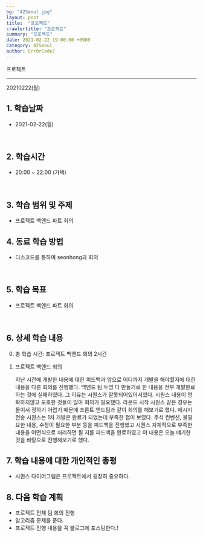```yaml
---
bg: "42Seoul.jpg"
layout: post
title:  "프로젝트"
crawlertitle: "프로젝트"
summary: "프로젝트"
date: 2021-02-22 19:00:00 +0900
category: 42Seoul
author: Err0rCode7
---
```


프로젝트

---

20210222(월)

## 1. 학습날짜

- 2021-02-22(월)
<br>

## 2. 학습시간

- 20:00 ~ 22:00 (가택)
<br>

## 3. 학습 범위 및 주제

- 프로젝트 백엔드 파트 회의

## 4. 동료 학습 방법

- 디스코드를 통하여 seonhong과 회의
<br>

## 5. 학습 목표

- 프로젝트 백엔드 파트 회의

<br>

## 6. 상세 학습 내용

0. 총 학습 시간: 프로젝트 백엔드 회의 2시간

1. 프로젝트 백엔드 회의

	지난 시간에 개발한 내용에 대한 피드백과 앞으로 어디까지 개발을 해야할지에 대한 내용을 다룬 회의를 진행했다.
	백엔드 팀 두명 다 만들기로 한 내용을 전부 개발완료하는 것에 실패하였다.
	그 이유는 시퀀스가 잘못되어있어서였다. 시퀀스 내용이 명확하지않고 모호한 것들이 많아 회의가 필요했다.
	라운드 시작 시퀀스 같은 경우는 둘이서 정하기 어렵기 때문에 프론트 엔드팀과 같이 회의를 해보기로 했다.
	메시지 전송 시퀀스는 1차 개발은 완료가 되었는데 부족한 점이 보였다. 주석 컨벤션, 불필요한 내용, 수정이 필요한 부분 등을 피드백을 진행했고 시퀀스 자체적으로 부족한 내용을 어떤식으로 처리하면 될 지를 피드백을 완료하였고 이 내용은 오늘 얘기한 것을 바탕으로 진행해보기로 했다.

## 7. 학습 내용에 대한 개인적인 총평

- 시퀀스 다이어그램은 프로젝트에서 굉장히 중요하다.

## 8. 다음 학습 계획

- 프로젝트 전체 팀 회의 진행
- 알고리즘 문제를 푼다.
- 프로젝트 진행 내용을 꼭 블로그에 포스팅한다.!